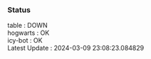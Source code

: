### Status


table : DOWN  
hogwarts : OK  
icy-bot : OK  
Latest Update : 2024-03-09 23:08:23.084829
